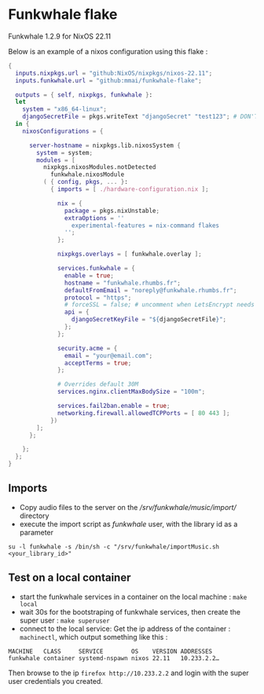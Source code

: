 # Funkwhale flake

Funkwhale 1.2.9 for NixOS 22.11 

Below is an example of a nixos configuration using this flake :

```nix
{
  inputs.nixpkgs.url = "github:NixOS/nixpkgs/nixos-22.11";
  inputs.funkwhale.url = "github:mmai/funkwhale-flake";

  outputs = { self, nixpkgs, funkwhale }: 
  let
    system = "x86_64-linux";
    djangoSecretFile = pkgs.writeText "djangoSecret" "test123"; # DON'T DO THIS IN PRODUCTION - the password file will be world-readable in the Nix Store!
  in {
    nixosConfigurations = {

      server-hostname = nixpkgs.lib.nixosSystem {
        system = system;
        modules = [ 
          nixpkgs.nixosModules.notDetected
	        funkwhale.nixosModule
          ( { config, pkgs, ... }:
            { imports = [ ./hardware-configuration.nix ];

              nix = {
                package = pkgs.nixUnstable;
                extraOptions = ''
                  experimental-features = nix-command flakes
                '';
              };

              nixpkgs.overlays = [ funkwhale.overlay ];

              services.funkwhale = {
                enable = true;
                hostname = "funkwhale.rhumbs.fr";
                defaultFromEmail = "noreply@funkwhale.rhumbs.fr";
                protocol = "https";
                # forceSSL = false; # uncomment when LetsEncrypt needs to access "http:" in order to check domain
                api = {
                  djangoSecretKeyFile = "${djangoSecretFile}";
                };
              };

              security.acme = {
                email = "your@email.com";
                acceptTerms = true;
              };

              # Overrides default 30M
              services.nginx.clientMaxBodySize = "100m";

              services.fail2ban.enable = true;
              networking.firewall.allowedTCPPorts = [ 80 443 ];
            })
        ];
      };

    };
  };
}
```

## Imports

* Copy audio files to the server on the _/srv/funkwhale/music/import/_ directory
* execute the import script as _funkwhale_ user, with the library id as a parameter
```
su -l funkwhale -s /bin/sh -c "/srv/funkwhale/importMusic.sh <your_library_id>"
```

## Test on a local container

- start the funkwhale services in a container on the local machine : `make local`
- wait 30s for the bootstraping of funkwhale services, then create the super user : `make superuser`
- connect to the local service: 
Get the ip address of the container : `machinectl`,  which output something like this :
```
MACHINE   CLASS     SERVICE        OS    VERSION ADDRESSES
funkwhale container systemd-nspawn nixos 22.11   10.233.2.2…
```

Then browse to the ip  `firefox http://10.233.2.2` and login with the super user credentials you created.
